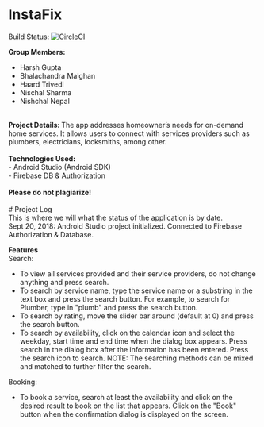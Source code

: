 # InstaFix

Build Status: 
[![CircleCI](https://circleci.com/gh/guptaharsh25/InstaFix.svg?style=svg&circle-token=7e04bb522f54e268680cc73c7650ccb042a95773)](https://circleci.com/gh/guptaharsh25/InstaFix)

<b>Group Members:</b></br>
 - Harsh Gupta</br>
 - Bhalachandra Malghan</br>
 - Haard Trivedi</br>
 - Nischal Sharma</br>
 - Nishchal Nepal</br>
 </br>
 <b>Project Details: </b>The app addresses homeowner’s needs for on-demand home services. It allows users to connect with services providers such as plumbers, electricians, locksmiths, among other.
 </br>
 </br>
 <b>Technologies Used: </b></br>
  - Android Studio (Android SDK)</br>
  - Firebase DB & Authorization
 </br>
 </br>
<b>Please do not plagiarize!</b>

</br>
</br>
# Project Log
</br>This is where we will what the status of the application is by date.
</br>
Sept 20, 2018: Android Studio project initialized. Connected to Firebase Authorization & Database.</br>

<b> Features</b></br>
Search:
- To view all services provided and their service providers, do not change anything and press search.
- To search by service name, type the service name or a substring in the text box and press the search button. For example,
to search for Plumber, type in "plumb" and press the search button.
- To search by rating, move the slider bar around (default at 0) and press the search button.
- To search by availability, click on the calendar icon and select the weekday, start time and end time when the dialog box
appears. Press search in the dialog box after the information has been entered. Press the search icon to search.
NOTE: The searching methods can be mixed and matched to further filter the search.

Booking:
- To book a service, search at least the availability and click on the desired result to book on the list that appears. Click
on the "Book" button when the confirmation dialog is displayed on the screen.
